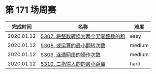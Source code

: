 # 第 171 场周赛

**完成时间**|**名称**|**难度**
------------|--------|------------
2020.01.12|[5307. 将整数转换为两个无零整数的和](./5303.%20将整数转换为两个无零整数的和)|easy
2020.01.12|[5308. 或运算的最小翻转次数](./5304.%20或运算的最小翻转次数)|medium
2020.01.12|[5309. 连通网络的操作次数](./5305.%20连通网络的操作次数)|medium
2020.01.12|[5310. 二指输入的的最小距离](./5306.%20二指输入的的最小距离)|hard

